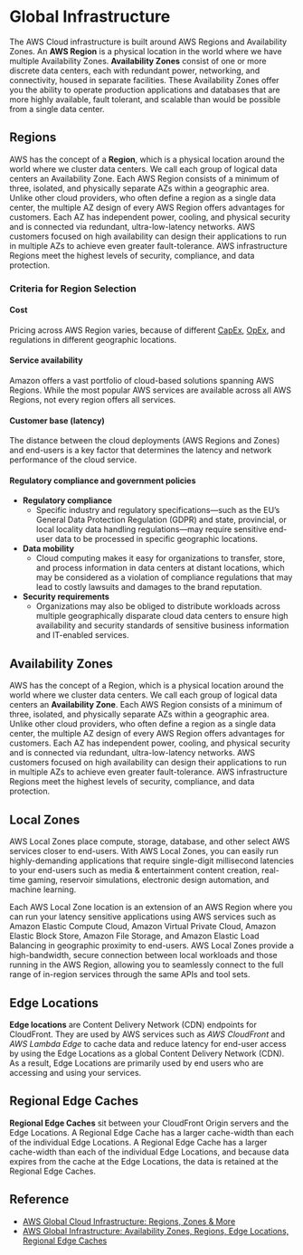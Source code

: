 # Global Infrastructure
The AWS Cloud infrastructure is built around AWS Regions and Availability Zones. An **AWS Region** is a physical location in the world where we have multiple Availability Zones. **Availability Zones** consist of one or more discrete data centers, each with redundant power, networking, and connectivity, housed in separate facilities. These Availability Zones offer you the ability to operate production applications and databases that are more highly available, fault tolerant, and scalable than would be possible from a single data center.

## Regions
AWS has the concept of a **Region**, which is a physical location around the world where we cluster data centers. We call each group of logical data centers an Availability Zone. Each AWS Region consists of a minimum of three, isolated, and physically separate AZs within a geographic area. Unlike other cloud providers, who often define a region as a single data center, the multiple AZ design of every AWS Region offers advantages for customers. Each AZ has independent power, cooling, and physical security and is connected via redundant, ultra-low-latency networks. AWS customers focused on high availability can design their applications to run in multiple AZs to achieve even greater fault-tolerance. AWS infrastructure Regions meet the highest levels of security, compliance, and data protection.

### Criteria for Region Selection
#### Cost
Pricing across AWS Region varies, because of different [CapEx](https://www.bmc.com/blogs/capex-vs-opex/), [OpEx](https://www.bmc.com/blogs/capex-vs-opex/), and regulations in different geographic locations.

#### Service availability
Amazon offers a vast portfolio of cloud-based solutions spanning AWS Regions. While the most popular AWS services are available across all AWS Regions, not every region offers all services.

#### Customer base (latency)
The distance between the cloud deployments (AWS Regions and Zones) and end-users is a key factor that determines the latency and network performance of the cloud service.

#### Regulatory compliance and government policies
* **Regulatory compliance**
  * Specific industry and regulatory specifications—such as the EU’s General Data Protection Regulation (GDPR) and state, provincial, or local locality data handling regulations—may require sensitive end-user data to be processed in specific geographic locations.
* **Data mobility**
  * Cloud computing makes it easy for organizations to transfer, store, and process information in data centers at distant locations, which may be considered as a violation of compliance regulations that may lead to costly lawsuits and damages to the brand reputation.
* **Security requirements**
  * Organizations may also be obliged to distribute workloads across multiple geographically disparate cloud data centers to ensure high availability and security standards of sensitive business information and IT-enabled services.

## Availability Zones
AWS has the concept of a Region, which is a physical location around the world where we cluster data centers. We call each group of logical data centers an **Availability Zone**. Each AWS Region consists of a minimum of three, isolated, and physically separate AZs within a geographic area. Unlike other cloud providers, who often define a region as a single data center, the multiple AZ design of every AWS Region offers advantages for customers. Each AZ has independent power, cooling, and physical security and is connected via redundant, ultra-low-latency networks. AWS customers focused on high availability can design their applications to run in multiple AZs to achieve even greater fault-tolerance. AWS infrastructure Regions meet the highest levels of security, compliance, and data protection.

## Local Zones
AWS Local Zones place compute, storage, database, and other select AWS services closer to end-users. With AWS Local Zones, you can easily run highly-demanding applications that require single-digit millisecond latencies to your end-users such as media & entertainment content creation, real-time gaming, reservoir simulations, electronic design automation, and machine learning.

Each AWS Local Zone location is an extension of an AWS Region where you can run your latency sensitive applications using AWS services such as Amazon Elastic Compute Cloud, Amazon Virtual Private Cloud, Amazon Elastic Block Store, Amazon File Storage, and Amazon Elastic Load Balancing in geographic proximity to end-users. AWS Local Zones provide a high-bandwidth, secure connection between local workloads and those running in the AWS Region, allowing you to seamlessly connect to the full range of in-region services through the same APIs and tool sets.

## Edge Locations
**Edge locations** are Content Delivery Network (CDN) endpoints for CloudFront. They are used by AWS services such as *AWS CloudFront* and *AWS Lambda Edge* to cache data and reduce latency for end-user access by using the Edge Locations as a global Content Delivery Network (CDN). As a result, Edge Locations are primarily used by end users who are accessing and using your services.

## Regional Edge Caches
**Regional Edge Caches** sit between your CloudFront Origin servers and the Edge Locations. A Regional Edge Cache has a larger cache-width than each of the individual Edge Locations. A Regional Edge Cache has a larger cache-width than each of the individual Edge Locations, and because data expires from the cache at the Edge Locations, the data is retained at the Regional Edge Caches.

## Reference
* [AWS Global Cloud Infrastructure: Regions, Zones & More](https://www.bmc.com/blogs/aws-regions-availability-zones/)
* [AWS Global Infrastructure: Availability Zones, Regions, Edge Locations, Regional Edge Caches](https://cloudacademy.com/blog/aws-global-infrastructure/)